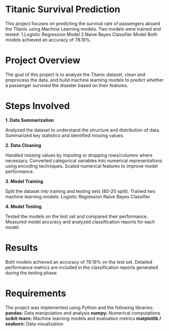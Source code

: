 # Titanic Survival Prediction

This project focuses on predicting the survival rate of passengers aboard the Titanic using Machine Learning models. Two models were trained and tested:
1.Logistic Regression Model
2.Naive Bayes Classifier Model
Both models achieved an accuracy of 78.19%.

# Project Overview

The goal of this project is to analyze the Titanic dataset, clean and preprocess the data, and build machine learning models to predict whether a passenger survived the disaster based on their features.

# Steps Involved

**1. Data Summarization** 

Analyzed the dataset to understand the structure and distribution of data.
Summarized key statistics and identified missing values.

**2. Data Cleaning**

Handled missing values by imputing or dropping rows/columns where necessary.
Converted categorical variables into numerical representations using encoding techniques.
Scaled numerical features to improve model performance.

**3. Model Training**

Split the dataset into training and testing sets (80-20 split).
Trained two machine learning models:
Logistic Regression
Naive Bayes Classifier

**4. Model Testing**

Tested the models on the test set and compared their performance.
Measured model accuracy and analyzed classification reports for each model.

# Results

Both models achieved an accuracy of 78.19% on the test set. Detailed performance metrics are included in the classification reports generated during the testing phase.

# Requirements

The project was implemented using Python and the following libraries:
**pandas:** Data manipulation and analysis
**numpy:** Numerical computations
**scikit-learn:** Machine learning models and evaluation metrics
**matplotlib / seaborn:** Data visualization
